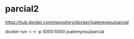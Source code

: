 # parcial2

https://hub.docker.com/repository/docker/joalereyesu/parcial

docker run -i -t -p 5000:5000 joalereyesu/parcial
